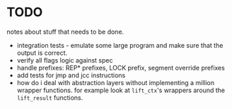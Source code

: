 # TODO
notes about stuff that needs to be done.

- integration tests - emulate some large program and make sure that the output is correct.
- verify all flags logic against spec
- handle prefixes: REP* prefixes, LOCK prefix, segment override prefixes
- add tests for jmp and jcc instructions
- how do i deal with abstraction layers without implementing a million wrapper functions.
  for example look at `lift_ctx`'s wrappers around the `lift_result` functions.

